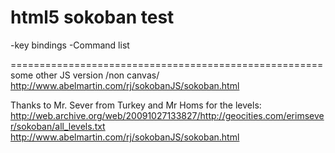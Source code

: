 html5 sokoban test
========

-key bindings
-Command list

======================================================
some other JS version /non canvas/
http://www.abelmartin.com/rj/sokobanJS/sokoban.html

Thanks to Mr. Sever from Turkey and Mr Homs for the levels:
http://web.archive.org/web/20091027133827/http://geocities.com/erimsever/sokoban/all_levels.txt
http://www.abelmartin.com/rj/sokobanJS/sokoban.html